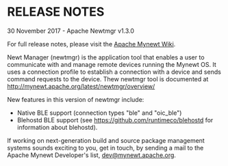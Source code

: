 # RELEASE NOTES

30 November 2017 - Apache Newtmgr v1.3.0

For full release notes, please visit the
[Apache Mynewt Wiki](https://cwiki.apache.org/confluence/display/MYNEWT/Release+Notes).

Newt Manager (newtmgr) is the application tool that enables a user to communicate with and manage
remote devices running the Mynewt OS. It uses a connection profile to establish a connection with
a device and sends command requests to the device.
Thew newtmgr tool is documented at http://mynewt.apache.org/latest/newtmgr/overview/

New features in this version of newtmgr include:

* Native BLE support (connection types "ble" and "oic_ble")
* Blehostd BLE support (see https://github.com/runtimeco/blehostd for information about blehostd).

If working on next-generation build and source package management systems
sounds exciting to you, get in touch, by sending a mail to the Apache Mynewt
Developer's list, dev@mynewt.apache.org.
